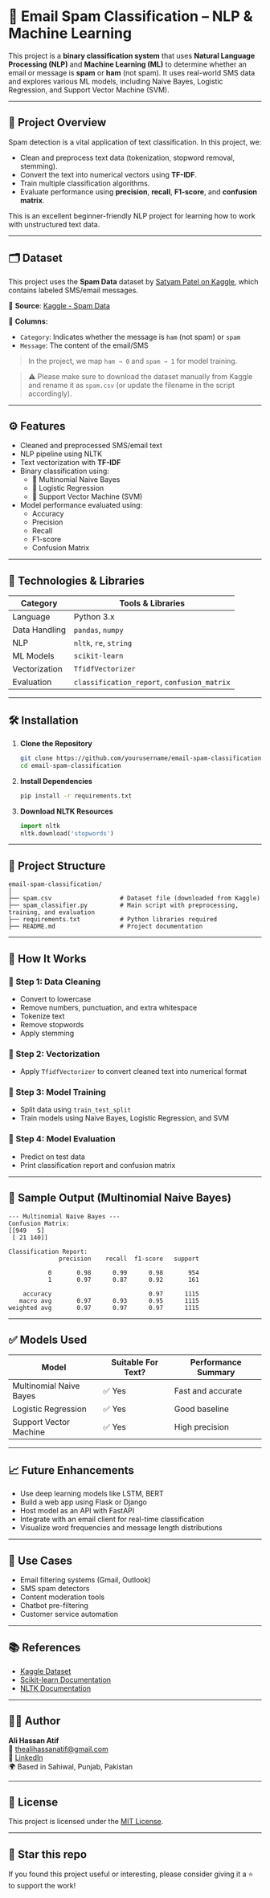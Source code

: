 # 📧 Email Spam Classification – NLP & Machine Learning

This project is a **binary classification system** that uses **Natural Language Processing (NLP)** and **Machine Learning (ML)** to determine whether an email or message is **spam** or **ham** (not spam). It uses real-world SMS data and explores various ML models, including Naive Bayes, Logistic Regression, and Support Vector Machine (SVM).

---

## 🧠 Project Overview

Spam detection is a vital application of text classification. In this project, we:
- Clean and preprocess text data (tokenization, stopword removal, stemming).
- Convert the text into numerical vectors using **TF-IDF**.
- Train multiple classification algorithms.
- Evaluate performance using **precision**, **recall**, **F1-score**, and **confusion matrix**.

This is an excellent beginner-friendly NLP project for learning how to work with unstructured text data.

---

## 🗂️ Dataset

This project uses the **Spam Data** dataset by [Satyam Patel on Kaggle](https://www.kaggle.com/datasets/satyampatell/spamdata), which contains labeled SMS/email messages.

📁 **Source**: [Kaggle - Spam Data](https://www.kaggle.com/datasets/satyampatell/spamdata)

📌 **Columns:**
- `Category`: Indicates whether the message is `ham` (not spam) or `spam`
- `Message`: The content of the email/SMS

> In the project, we map `ham → 0` and `spam → 1` for model training.

> ⚠️ Please make sure to download the dataset manually from Kaggle and rename it as `spam.csv` (or update the filename in the script accordingly).

---

## ⚙️ Features

- Cleaned and preprocessed SMS/email text
- NLP pipeline using NLTK
- Text vectorization with **TF-IDF**
- Binary classification using:
  - 📌 Multinomial Naive Bayes
  - 📌 Logistic Regression
  - 📌 Support Vector Machine (SVM)
- Model performance evaluated using:
  - Accuracy
  - Precision
  - Recall
  - F1-score
  - Confusion Matrix

---

## 🔧 Technologies & Libraries

| Category         | Tools & Libraries               |
|------------------|----------------------------------|
| Language         | Python 3.x                       |
| Data Handling    | `pandas`, `numpy`                |
| NLP              | `nltk`, `re`, `string`           |
| ML Models        | `scikit-learn`                   |
| Vectorization    | `TfidfVectorizer`                |
| Evaluation       | `classification_report`, `confusion_matrix` |

---

## 🛠️ Installation

1. **Clone the Repository**
   ```bash
   git clone https://github.com/yourusername/email-spam-classification.git
   cd email-spam-classification
   ```

2. **Install Dependencies**
   ```bash
   pip install -r requirements.txt
   ```

3. **Download NLTK Resources**
   ```python
   import nltk
   nltk.download('stopwords')
   ```

---

## 📁 Project Structure

```
email-spam-classification/
│
├── spam.csv                   # Dataset file (downloaded from Kaggle)
├── spam_classifier.py         # Main script with preprocessing, training, and evaluation
├── requirements.txt           # Python libraries required
├── README.md                  # Project documentation
```

---

## 📜 How It Works

### 🔹 Step 1: Data Cleaning
- Convert to lowercase
- Remove numbers, punctuation, and extra whitespace
- Tokenize text
- Remove stopwords
- Apply stemming

### 🔹 Step 2: Vectorization
- Apply `TfidfVectorizer` to convert cleaned text into numerical format

### 🔹 Step 3: Model Training
- Split data using `train_test_split`
- Train models using Naive Bayes, Logistic Regression, and SVM

### 🔹 Step 4: Model Evaluation
- Predict on test data
- Print classification report and confusion matrix

---

## 🧪 Sample Output (Multinomial Naive Bayes)

```
--- Multinomial Naive Bayes ---
Confusion Matrix:
[[949   5]
 [ 21 140]]

Classification Report:
              precision    recall  f1-score   support

           0       0.98      0.99      0.98       954
           1       0.97      0.87      0.92       161

    accuracy                           0.97      1115
   macro avg       0.97      0.93      0.95      1115
weighted avg       0.97      0.97      0.97      1115
```

---

## ✅ Models Used

| Model                   | Suitable For Text? | Performance Summary |
|------------------------|-------------------|----------------------|
| Multinomial Naive Bayes| ✅ Yes            | Fast and accurate    |
| Logistic Regression     | ✅ Yes            | Good baseline        |
| Support Vector Machine  | ✅ Yes            | High precision       |

---

## 📈 Future Enhancements

- Use deep learning models like LSTM, BERT
- Build a web app using Flask or Django
- Host model as an API with FastAPI
- Integrate with an email client for real-time classification
- Visualize word frequencies and message length distributions

---

## 💼 Use Cases

- Email filtering systems (Gmail, Outlook)
- SMS spam detectors
- Content moderation tools
- Chatbot pre-filtering
- Customer service automation

---

## 📚 References

- [Kaggle Dataset](https://www.kaggle.com/datasets/satyampatell/spamdata)
- [Scikit-learn Documentation](https://scikit-learn.org/)
- [NLTK Documentation](https://www.nltk.org/)

---

## 🧑‍💻 Author

**Ali Hassan Atif**  
📧 thealihassanatif@gmail.com  
🔗 [LinkedIn](https://www.linkedin.com/in/alihassanatif)  
🌍 Based in Sahiwal, Punjab, Pakistan  

---

## 📝 License

This project is licensed under the [MIT License](LICENSE).

---

## 🌟 Star this repo

If you found this project useful or interesting, please consider giving it a ⭐ to support the work!
